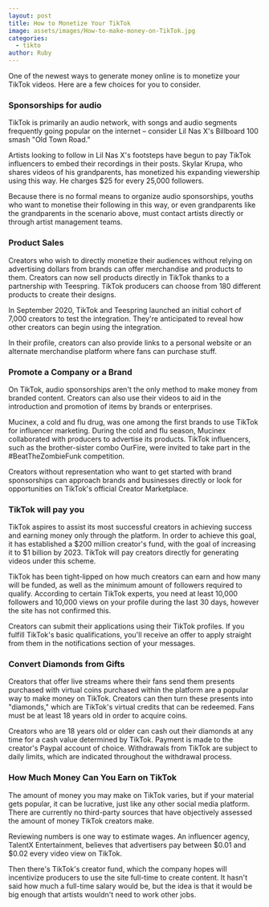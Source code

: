 ```yaml
---
layout: post
title: How to Monetize Your TikTok
image: assets/images/How-to-make-money-on-TikTok.jpg
categories:
  - tikto
author: Ruby
---
```

One of the newest ways to generate money online is to monetize your TikTok videos. Here are a few choices for you to consider.

### **Sponsorships for audio**

TikTok is primarily an audio network, with songs and audio segments frequently going popular on the internet – consider Lil Nas X's Billboard 100 smash "Old Town Road."

Artists looking to follow in Lil Nas X's footsteps have begun to pay TikTok influencers to embed their recordings in their posts. Skylar Krupa, who shares videos of his grandparents, has monetized his expanding viewership using this way. He charges $25 for every 25,000 followers.

Because there is no formal means to organize audio sponsorships, youths who want to monetise their following in this way, or even grandparents like the grandparents in the scenario above, must contact artists directly or through artist management teams.

### **Product Sales**

Creators who wish to directly monetize their audiences without relying on advertising dollars from brands can offer merchandise and products to them. Creators can now sell products directly in TikTok thanks to a partnership with Teespring. TikTok producers can choose from 180 different products to create their designs.

In September 2020, TikTok and Teespring launched an initial cohort of 7,000 creators to test the integration. They're anticipated to reveal how other creators can begin using the integration.

In their profile, creators can also provide links to a personal website or an alternate merchandise platform where fans can purchase stuff.

### **Promote a Company or a Brand**

On TikTok, audio sponsorships aren't the only method to make money from branded content. Creators can also use their videos to aid in the introduction and promotion of items by brands or enterprises.

Mucinex, a cold and flu drug, was one among the first brands to use TikTok for influencer marketing. During the cold and flu season, Mucinex collaborated with producers to advertise its products. TikTok influencers, such as the brother-sister combo OurFire, were invited to take part in the #BeatTheZombieFunk competition.

Creators without representation who want to get started with brand sponsorships can approach brands and businesses directly or look for opportunities on TikTok's official Creator Marketplace.

### **TikTok will pay you**

TikTok aspires to assist its most successful creators in achieving success and earning money only through the platform. In order to achieve this goal, it has established a $200 million creator's fund, with the goal of increasing it to $1 billion by 2023. TikTok will pay creators directly for generating videos under this scheme.

TikTok has been tight-lipped on how much creators can earn and how many will be funded, as well as the minimum amount of followers required to qualify. According to certain TikTok experts, you need at least 10,000 followers and 10,000 views on your profile during the last 30 days, however the site has not confirmed this.

Creators can submit their applications using their TikTok profiles. If you fulfill TikTok's basic qualifications, you'll receive an offer to apply straight from them in the notifications section of your messages.

### **Convert Diamonds from Gifts**

Creators that offer live streams where their fans send them presents purchased with virtual coins purchased within the platform are a popular way to make money on TikTok. Creators can then turn these presents into "diamonds," which are TikTok's virtual credits that can be redeemed. Fans must be at least 18 years old in order to acquire coins.

Creators who are 18 years old or older can cash out their diamonds at any time for a cash value determined by TikTok. Payment is made to the creator's Paypal account of choice. Withdrawals from TikTok are subject to daily limits, which are indicated throughout the withdrawal process.

### **How Much Money Can You Earn on TikTok**

The amount of money you may make on TikTok varies, but if your material gets popular, it can be lucrative, just like any other social media platform. There are currently no third-party sources that have objectively assessed the amount of money TikTok creators make.

Reviewing numbers is one way to estimate wages. An influencer agency, TalentX Entertainment, believes that advertisers pay between $0.01 and $0.02 every video view on TikTok.

Then there's TikTok's creator fund, which the company hopes will incentivize producers to use the site full-time to create content. It hasn't said how much a full-time salary would be, but the idea is that it would be big enough that artists wouldn't need to work other jobs.